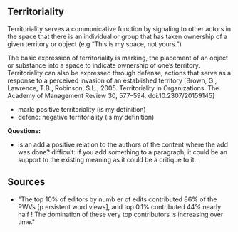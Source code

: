 

## Territoriality
Territoriality serves a communicative function by signaling to other actors in the space that there is an individual or group that has taken ownership of a given territory or object (e.g “This is my space, not yours.”)

The basic expression of territoriality is marking, the placement of an object or substance into a space to indicate ownership of one’s territory. Territoriality can also be expressed through defense, actions that serve as a response to a perceived invasion of an established territory [Brown, G., Lawrence, T.B., Robinson, S.L., 2005. Territoriality in Organizations. The Academy of Management Review 30, 577–594. doi:10.2307/20159145]
- mark: positive territoriality (is my definition)
- defend: negative territoriality (is my definition)

**Questions:**
- is an add a positive relation to the authors of the content where the add was done? difficult: if you add something to a paragraph, it could be an support to the existing meaning as it could be a critique to it.


## Sources
- "The top 10% of editors by numb er of edits contributed 86% of the PWVs [p ersistent word views], and top 0.1% contributed 44% nearly half ! The domination of these very top contributors is increasing over time." 





